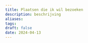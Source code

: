 ```yaml
---
title: Plaatsen die ik wil bezoeken
description: beschrijving
aliases: 
tags: 
draft: false
date: 2024-04-13
---
```

